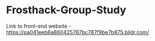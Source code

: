 # Frosthack-Group-Study

Link to front-end website - https://pa041eeb6a860425787bc787f9be7b875.bildr.com/
